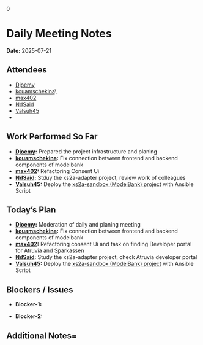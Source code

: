 0 
# # 
# Daily Meeting Notes

**Date:** 2025-07-21

## Attendees
- [Djoemy](https://github.com/Djoemy)
- [kouamschekina](https://github.com/kouamschekina)\
- [max402](https://github.com/max402)
- [NdSaid](https://github.com/NdSaid)
- [Valsuh45](https://github.com/Valsuh45) 
- 

## Work Performed So Far
- **[Djoemy](https://github.com/Djoemy):** Prepared the project infrastructure and planing
- **[kouamschekina](https://github.com/kouamschekina):** Fix connection between frontend and backend components of modelbank
- **[max402](https://github.com/max402):** Refactoring Consent Ui
- **[NdSaid](https://github.com/NdSaid):** Stduy the xs2a-adapter project, review work of colleagues 
- **[Valsuh45](https://github.com/Valsuh45):**  Deploy the [xs2a-sandbox (ModelBank) project](https://github.com/orgs/ADORSYS-GIS/projects/22/views/1?pane=issue&itemId=115697714&issue=ADORSYS-GIS%7Copen-banking-gateway%7C30) with Ansible Script

## Today’s Plan
- **[Djoemy](https://github.com/Djoemy):** Moderation of daily and planing meeting
- **[kouamschekina](https://github.com/kouamschekina):** Fix connection between frontend and backend components of modelbank
- **[max402](https://github.com/max402):** Refactoring consent Ui and task on finding Developer portal for Atruvia and Sparkassen
- **[NdSaid](https://github.com/NdSaid):** Study the xs2a-adapter project, check Atruvia developer portal 
- **[Valsuh45](https://github.com/Valsuh45):**  Deploy the [xs2a-sandbox (ModelBank) project](https://github.com/orgs/ADORSYS-GIS/projects/22/views/1?pane=issue&itemId=115697714&issue=ADORSYS-GIS%7Copen-banking-gateway%7C30) with Ansible Script
## Blockers / Issues
- **Blocker-1:** 

- **Blocker-2:** 

## Additional Notes=





